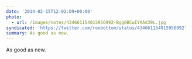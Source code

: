 ```yaml
---
date: '2014-02-15T12:02:09+00:00'
photo:
  - url: /images/notes/434661154015956992-Bgg6BCwIYAAd39L.jpg
syndicated: 'https://twitter.com/roobottom/status/434661154015956992'
summary: As good as new.
---
```

As good as new. 
